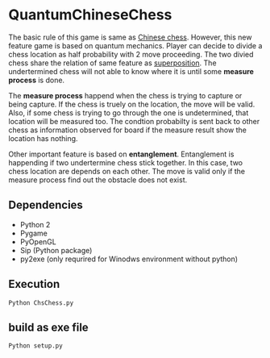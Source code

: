 # QuantumChineseChess
  The basic rule of this game is same as [Chinese chess](https://en.wikipedia.org/wiki/Xiangqi). However, this new feature game is based 
  on quantum mechanics. Player can decide to divide a chess location as half probability with 2 move proceeding. The two divied chess share
  the relation of same feature as [superposition](https://en.wikipedia.org/wiki/Quantum_superposition). The undertermined chess will not able to know where it is until some **measure process** is done.
  
  The **measure process** happend when the chess is trying to capture or being capture. If the chess is truely on the location, the move will
  be valid. Also, if some chess is trying to go through the one is undetermined, that location will be measured too. The condtion probabilty 
  is sent back to other chess as information observed for board if the measure result show the location has nothing.
  
  Other important feature is based on **entanglement**. Entanglement is happending if two undertermine chess stick together. In this case, 
  two chess location are depends on each other. The move is valid only if the measure process find out the obstacle does not exist.
  
## Dependencies
* Python 2
* Pygame
* PyOpenGL
* Sip (Python package)
* py2exe (only requrired for Winodws environment without python)

## Execution

```
Python ChsChess.py
```


## build as exe file

```
Python setup.py
```
